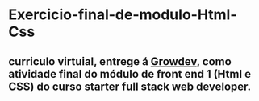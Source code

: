 # Exercicio-final-de-modulo-Html-Css
## curriculo virtuial, entrege á [Growdev](https://www.gordev.com.br), como atividade final do módulo de front end 1 (Html e CSS) do curso starter full stack web developer.
